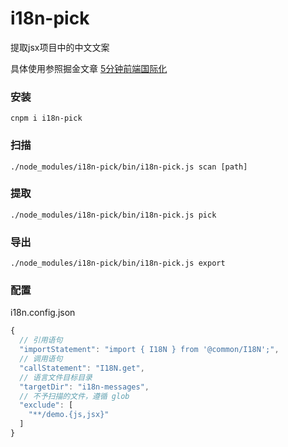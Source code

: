 # i18n-pick
提取jsx项目中的中文文案

具体使用参照掘金文章 [5分钟前端国际化](https://juejin.im/post/59eed7df518825469c747c14)

### 安装

`cnpm i i18n-pick`

### 扫描

`./node_modules/i18n-pick/bin/i18n-pick.js scan [path]`

### 提取

`./node_modules/i18n-pick/bin/i18n-pick.js pick`

### 导出

`./node_modules/i18n-pick/bin/i18n-pick.js export`

### 配置

i18n.config.json
```js
{
  // 引用语句
  "importStatement": "import { I18N } from '@common/I18N';",
  // 调用语句
  "callStatement": "I18N.get",
  // 语言文件目标目录
  "targetDir": "i18n-messages",
  // 不予扫描的文件，遵循 glob
  "exclude": [
    "**/demo.{js,jsx}"
  ]
}
```
